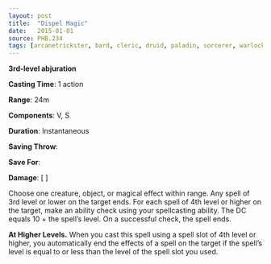 ```yaml
---
layout: post
title:  "Dispel Magic"
date:   2015-01-01
source: PHB.234
tags: [arcanetrickster, bard, cleric, druid, paladin, sorcerer, warlock, wizard, artificer, level3, abjuration]
---
```


**3rd-level abjuration**

**Casting Time**: 1 action

**Range**: 24m

**Components**: V, S

**Duration**: Instantaneous

**Saving Throw**:

**Save For**:

**Damage**: [ ]

Choose one creature, object, or magical effect within range. Any spell of 3rd level or lower on the target ends. For each spell of 4th level or higher on the target, make an ability check using your spellcasting ability. The DC equals 10 + the spell’s level. On a successful check, the spell ends.

**At Higher Levels.** When you cast this spell using a spell slot of 4th level or higher, you automatically end the effects of a spell on the target if the spell’s level is equal to or less than the level of the spell slot you used.
